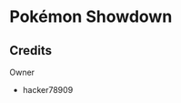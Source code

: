 Pokémon Showdown
========================================================================
  [1]: http://pokemonshowdown.com/
Credits
------------------------------------------------------------------------
Owner
- hacker78909
